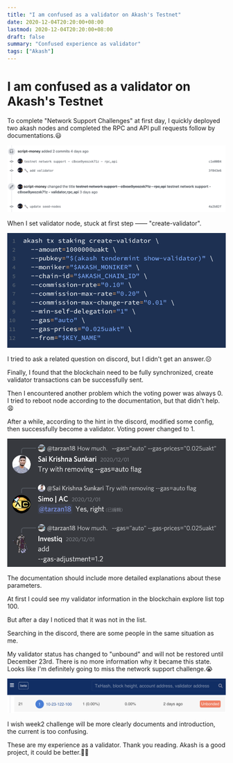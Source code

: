 ```yaml
---
title: "I am confused as a validator on Akash's Testnet"
date: 2020-12-04T20:20:00+08:00
lastmod: 2020-12-04T20:20:00+08:00
draft: false
summary: "Confused experience as validator"
tags: ["Akash"]
---
```


# I am confused as a validator on Akash's Testnet

To complete "Network Support Challenges" at first day, I quickly deployed two akash nodes and completed the RPC and API pull requests follow by documentations.😃

![](pullrequests.png)

When I set validator node, stuck at first step —— "create-validator".

![](stuck%20first%20step.png)

I tried to ask a related question on discord, but I didn't get an answer.☹️

Finally, I found that the blockchain need to be fully synchronized, create validator transactions can be successfully sent.

Then I encountered another problem which the voting power was always 0. I tried to reboot node according to the documentation, but that didn't help.😩

After a while, according to the hint in the discord, modified some config, then successfully become a validator. Voting power changed to 1.

![](remove_gas_auto.png)

The documentation should include more detailed explanations about these parameters.

At first I could see my validator information in the  blockchain explore list top 100.

But after a day I noticed that it was not in the list.

Searching in the discord, there are some people in the same situation as me.

My validator status has changed to "unbound" and will not be restored until December 23rd. There is no more information why it became this state. Looks like I'm definitely going to miss the network support challenge.😭

![](unbound.png)

I wish week2 challenge will be more clearly documents and introduction, the current is too confusing.

These are my experience as a validator. Thank you reading. Akash is a good project, it could be better.👍🏻